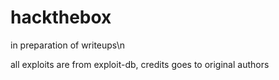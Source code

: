 # hackthebox
in preparation of writeups\n

all exploits are from exploit-db, credits goes to original authors
